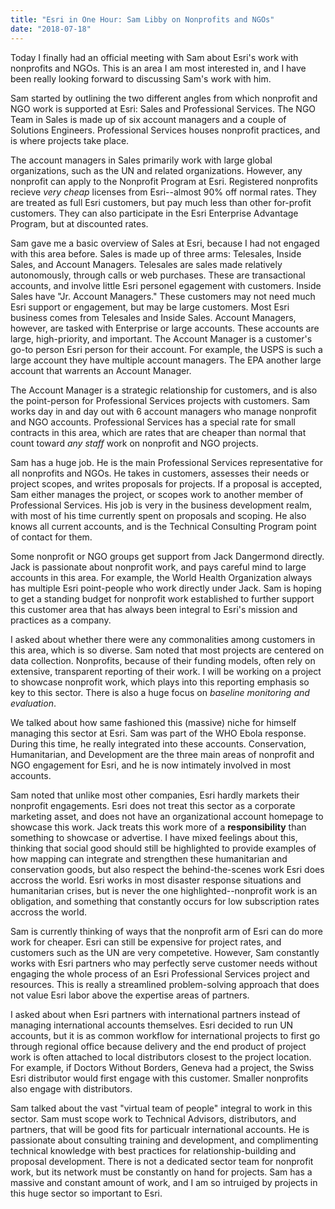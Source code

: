 ```yaml
---
title: "Esri in One Hour: Sam Libby on Nonprofits and NGOs" 
date: "2018-07-18"
---
```

Today I finally had an official meeting with Sam about Esri's work with nonprofits and NGOs. This is an area I am most interested in, and I have been really looking forward to discussing Sam's work with him. 

Sam started by outlining the two different angles from which nonprofit and NGO work is supported at Esri: Sales and Professional Services. The NGO Team in Sales is made up of six account managers and a couple of Solutions Engineers. Professional Services houses nonprofit practices, and is where projects take place. 

The account managers in Sales primarily work with large global organizations, such as the UN and related organizations. However, any nonprofit can apply to the Nonprofit Program at Esri. Registered nonprofits recieve *very cheap* licenses from Esri--almost 90% off normal rates. They are treated as full Esri customers, but pay much less than other for-profit customers. They can also participate in the Esri Enterprise Advantage Program, but at discounted rates. 

Sam gave me a basic overview of Sales at Esri, because I had not engaged with this area before. Sales is made up of three arms: Telesales, Inside Sales, and Account Managers. Telesales are sales made relatively autonomously, through calls or web purchases. These are transactional accounts, and involve little Esri personel egagement with customers. Inside Sales have "Jr. Account Managers." These customers may not need much Esri support or engagement, but may be large customers. Most Esri business comes from Telesales and Inside Sales. Account Managers, however, are tasked with Enterprise or large accounts. These accounts are large, high-priority, and important. The Account Manager is a customer's go-to person Esri person for their account. For example, the USPS is such a large account they have multiple account managers. The EPA another large account that warrents an Account Manager. 

The Account Manager is a strategic relationship for customers, and is also the point-person for Professional Services projects with customers. Sam works day in and day out with 6 account managers who manage nonprofit and NGO accounts. Professional Services has a special rate for small contracts in this area, which are rates that are cheaper than normal that count toward *any staff* work on nonprofit and NGO projects. 

Sam has a huge job. He is the main Professional Services representative for all nonprofits and NGOs. He takes in customers, assesses their needs or project scopes, and writes proposals for projects. If a proposal is accepted, Sam either manages the project, or scopes work to another member of Professional Services. His job is very in the business development realm, with most of his time currently spent on proposals and scoping. He also knows all current accounts, and is the Technical Consulting Program point of contact for them. 

Some nonprofit or NGO groups get support from Jack Dangermond directly. Jack is passionate about nonprofit work, and pays careful mind to large accounts in this area. For example, the World Health Organization always has multiple Esri point-people who work directly under Jack. Sam is hoping to get a standing budget for nonprofit work established to further support this customer area that has always been integral to Esri's mission and practices as a company. 

I asked about whether there were any commonalities among customers in this area, which is so diverse. Sam noted that most projects are centered on data collection. Nonprofits, because of their funding models, often rely on extensive, transparent reporting of their work. I will be working on a project to showcase nonprofit work, which plays into this reporting emphasis so key to this sector. There is also a huge focus on *baseline monitoring and evaluation*. 

We talked about how same fashioned this (massive) niche for himself managing this sector at Esri. Sam was part of the WHO Ebola response. During this time, he really integrated into these accounts. Conservation, Humanitarian, and Development are the three main areas of nonprofit and NGO engagement for Esri, and he is now intimately involved in most accounts. 

Sam noted that unlike most other companies, Esri hardly markets their nonprofit engagements. Esri does not treat this sector as a corporate marketing asset, and does not have an organizational account homepage to showcase this work. Jack treats this work more of a **responsibility** than something to showcase or advertise. I have mixed feelings about this, thinking that social good should still be highlighted to provide examples of how mapping can integrate and strengthen these humanitarian and conservation goods, but also respect the behind-the-scenes work Esri does accross the world. Esri works in most disaster response situations and humanitarian crises, but is never the one highlighted--nonprofit work is an obligation, and something that constantly occurs for low subscription rates accross the world. 

Sam is currently thinking of ways that the nonprofit arm of Esri can do more work for cheaper. Esri can still be expensive for project rates, and customers such as the UN are very competetive. However, Sam constantly works with Esri partners who may perfectly serve customer needs without engaging the whole process of an Esri Professional Services project and resources. This is really a streamlined problem-solving approach that does not value Esri labor above the expertise areas of partners. 

I asked about when Esri partners with international partners instead of managing international accounts themselves. Esri decided to run UN accounts, but it is as common workflow for international projects to first go through regional office because delivery and the end product of project work is often attached to local distributors closest to the project location. For example, if Doctors Without Borders, Geneva had a project, the Swiss Esri distributor would first engage with this customer. Smaller nonprofits also engage with distributors. 

Sam talked about the vast "virtual team of people" integral to work in this sector. Sam must scope work to Technical Advisors, distributors, and partners, that will be good fits for particualr international accounts. He is passionate about consulting training and development, and complimenting technical knowledge with best practices for relationship-building and proposal development. There is not a dedicated sector team for nonprofit work, but its network must be constantly on hand for projects. Sam has a massive and constant amount of work, and I am so intruiged by projects in this huge sector so important to Esri. 
